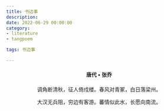 ```yaml
---
title: 书边事
description:
date: 2022-06-29 00:00:00
category:
- literature
- tangpoem

tags: 书边事

---
```


<div id="poem-author">
唐代 • 张乔
</div>
<div id="poem-body">
<p class="poem-paragraph">调角断清秋，征人倚戍楼。春风对青冢，白日落梁州。</p>
<p class="poem-paragraph">大汉无兵阻，穷边有客游。蕃情似此水，长愿向南流。</p>

</div>

<style>

#poem-author {
    width: 100%;
    text-align: center;
    margin: 20px 0;
    font-weight: bold;
}
#poem-body {
    width: 100%;
    text-align: center;
}
.poem-paragraph {
    font-family: "仿宋"
}

</style>